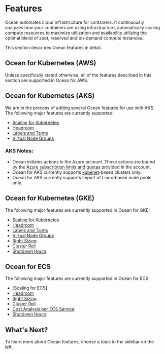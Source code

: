# Features

Ocean automates cloud infrastructure for containers. It continuously analyzes how your containers are using infrastructure, automatically scaling compute resources to maximize utilization and availability utilizing the optimal blend of spot, reserved and on-demand compute instances.

This section describes Ocean features in detail.

## Ocean for Kubernetes (AWS)

Unless specifically stated otherwise, all of the features described in this section are supported in Ocean for AWS.

## Ocean for Kubernetes (AKS)

We are in the process of adding several Ocean features for use with AKS. The following major features are currently supported:
- [Scaling for Kubernetes](ocean/features/scaling-kubernetes)
- [Headroom](ocean/features/headroom)
- [Labels and Taints](ocean/features/labels-and-taints)
- [Virtual Node Groups](ocean/features/launch-specifications)

### AKS Notes:

- Ocean initiates actions in the Azure account. These actions are bound by the [Azure subscription limits and quotas](https://docs.microsoft.com/en-us/azure/azure-resource-manager/management/azure-subscription-service-limits) provided in the account.
- Ocean for AKS currently supports [kubenet](https://kubernetes.io/docs/concepts/extend-kubernetes/compute-storage-net/network-plugins/#kubenet)-based clusters only.
- Ocean for AKS currently supports import of Linux-based node pools only.

## Ocean for Kubernetes (GKE)

The following major features are currently supported in Ocean for GKE:
- [Scaling for Kubernetes](ocean/features/scaling-kubernetes)
- [Headroom](ocean/features/headroom)
- [Labels and Taints](ocean/features/labels-and-taints)
- [Virtual Node Groups](ocean/features/launch-specifications)
- [Right Sizing](ocean/features/right-sizing)
- [Cluster Roll](ocean/features/roll)
- [Shutdown Hours](ocean/features/running-hours)

## Ocean for ECS

The following major features are currently supported in Ocean for ECS:
- [Scaling for ECS]
- [Headroom](ocean/features/headroom)
- [Right Sizing](ocean/features/right-sizing)
- [Cluster Roll](ocean/features/roll)
- [Cost Analysis per ECS Service](ocean/features/cost-analysis)
- [Shutdown Hours](ocean/features/running-hours)

## What's Next?

To learn more about Ocean features, choose a topic in the sidebar on the left.
